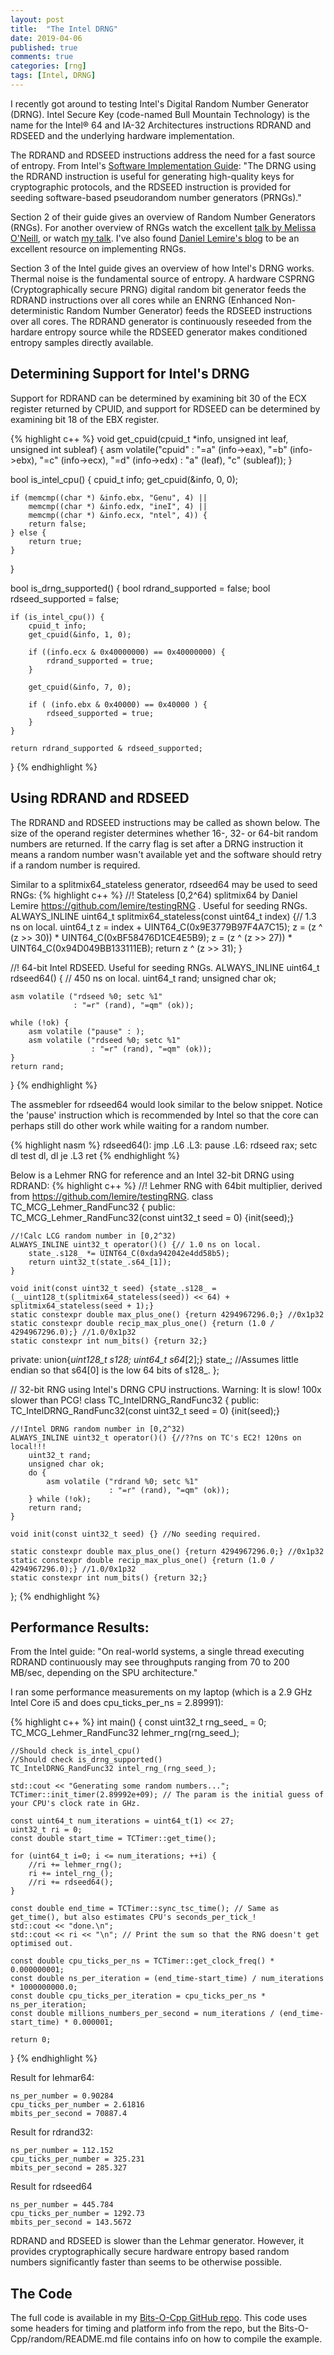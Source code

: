 ```yaml
---
layout: post
title:  "The Intel DRNG"
date: 2019-04-06
published: true
comments: true
categories: [rng]
tags: [Intel, DRNG]
---
```


I recently got around to testing Intel's Digital Random Number Generator (DRNG). Intel Secure Key (code-named Bull Mountain Technology) is the name for the Intel® 64 and IA-32 Architectures instructions RDRAND and RDSEED and the underlying hardware implementation. 

The RDRAND and RDSEED instructions address the need for a fast source of entropy. From Intel's [Software Implementation Guide](https://software.intel.com/en-us/articles/intel-digital-random-number-generator-drng-software-implementation-guide): "The DRNG using the RDRAND instruction is useful for generating high-quality keys for cryptographic protocols, and the RDSEED instruction is provided for seeding software-based pseudorandom number generators (PRNGs)."

Section 2 of their guide gives an overview of Random Number Generators (RNGs). For another overview of RNGs watch the excellent [talk by Melissa O'Neill](http://www.pcg-random.org/posts/stanford-colloquium-talk.html), or watch [my talk](https://www.youtube.com/watch?v=jWXZ07YBsPM&feature=youtu.be). I've also found [Daniel Lemire's blog](https://lemire.me/blog/?s=random) to be an excellent resource on implementing RNGs.

Section 3 of the Intel guide gives an overview of how Intel's DRNG works. Thermal noise is the fundamental source of entropy. A hardware CSPRNG (Cryptographically secure PRNG) digital random bit generator feeds the RDRAND instructions over all cores while an ENRNG (Enhanced Non-deterministic Random Number Generator) feeds the RDSEED instructions over all cores. The RDRAND generator is continuously reseeded from the hardare entropy source while the RDSEED generator makes conditioned entropy samples directly available. 

## Determining Support for Intel's DRNG
Support for RDRAND can be determined by examining bit 30 of the ECX register returned by CPUID, and support for RDSEED can be determined by examining bit 18 of the EBX register.

{% highlight c++ %}
void get_cpuid(cpuid_t *info, unsigned int leaf, unsigned int subleaf) {
    asm volatile("cpuid"
                 : "=a" (info->eax), "=b" (info->ebx), "=c" (info->ecx), "=d" (info->edx)
                 : "a" (leaf), "c" (subleaf));
}

bool is_intel_cpu() {
    cpuid_t info;
    get_cpuid(&info, 0, 0);

    if (memcmp((char *) &info.ebx, "Genu", 4) ||
        memcmp((char *) &info.edx, "ineI", 4) ||
        memcmp((char *) &info.ecx, "ntel", 4)) {
        return false;
    } else {
        return true;
    }
}

bool is_drng_supported() {
    bool rdrand_supported = false;
    bool rdseed_supported = false;

    if (is_intel_cpu()) {
        cpuid_t info;
        get_cpuid(&info, 1, 0);

        if ((info.ecx & 0x40000000) == 0x40000000) {
            rdrand_supported = true;
        }

        get_cpuid(&info, 7, 0);

        if ( (info.ebx & 0x40000) == 0x40000 ) {
            rdseed_supported = true;
        }
    }

    return rdrand_supported & rdseed_supported;
}
{% endhighlight %}

## Using RDRAND and RDSEED
The RDRAND and RDSEED instructions may be called as shown below. The size of the operand register determines whether 16-, 32- or 64-bit random numbers are returned. If the carry flag is set after a DRNG instruction it means a random number wasn't available yet and the software should retry if a random number is required. 

Similar to a splitmix64_stateless generator, rdseed64 may be used to seed RNGs:
{% highlight c++ %}
//! Stateless [0,2^64) splitmix64 by Daniel Lemire https://github.com/lemire/testingRNG . Useful for seeding RNGs.
ALWAYS_INLINE uint64_t splitmix64_stateless(const uint64_t index) {// 1.3 ns on local.
    uint64_t z = index + UINT64_C(0x9E3779B97F4A7C15);
    z = (z ^ (z >> 30)) * UINT64_C(0xBF58476D1CE4E5B9);
    z = (z ^ (z >> 27)) * UINT64_C(0x94D049BB133111EB);
    return z ^ (z >> 31);
}

//! 64-bit Intel RDSEED. Useful for seeding RNGs.
ALWAYS_INLINE uint64_t rdseed64() { // 450 ns on local.
    uint64_t rand;
    unsigned char ok;
    
    asm volatile ("rdseed %0; setc %1"
                  : "=r" (rand), "=qm" (ok));
    
    while (!ok) {
        asm volatile ("pause" : );
        asm volatile ("rdseed %0; setc %1"
                      : "=r" (rand), "=qm" (ok));
    }
    return rand;
}
{% endhighlight %}

The assmebler for rdseed64 would look similar to the below snippet. Notice the 'pause' instruction which is recommended by Intel so that the core can perhaps still do other work while waiting for a random number.

{% highlight nasm %}
rdseed64():
      jmp .L6
  .L3:
      pause
  .L6:
      rdseed rax; setc dl
      test dl, dl
      je .L3
  ret
{% endhighlight %}

Below is a Lehmer RNG for reference and an Intel 32-bit DRNG using RDRAND:
{% highlight c++ %}
//! Lehmer RNG with 64bit multiplier, derived from https://github.com/lemire/testingRNG.
class TC_MCG_Lehmer_RandFunc32 {
public:
    TC_MCG_Lehmer_RandFunc32(const uint32_t seed = 0) {init(seed);}
    
    //!Calc LCG random number in [0,2^32)
    ALWAYS_INLINE uint32_t operator()() {// 1.0 ns on local.
        state_.s128_ *= UINT64_C(0xda942042e4dd58b5);
        return uint32_t(state_.s64_[1]);
    }
    
    void init(const uint32_t seed) {state_.s128_ = (__uint128_t(splitmix64_stateless(seed)) << 64) + splitmix64_stateless(seed + 1);}
    static constexpr double max_plus_one() {return 4294967296.0;} //0x1p32
    static constexpr double recip_max_plus_one() {return (1.0 / 4294967296.0);} //1.0/0x1p32
    static constexpr int num_bits() {return 32;}
    
private:
    union{__uint128_t s128_; uint64_t s64_[2];} state_; //Assumes little endian so that s64[0] is the low 64 bits of s128_.
};

// 32-bit RNG using Intel's DRNG CPU instructions. Warning: It is slow! 100x slower than PCG!
class TC_IntelDRNG_RandFunc32 {
public:
    TC_IntelDRNG_RandFunc32(const uint32_t seed = 0) {init(seed);}
    
    //!Intel DRNG random number in [0,2^32)
    ALWAYS_INLINE uint32_t operator()() {//??ns on TC's EC2! 120ns on local!!!
        uint32_t rand;
        unsigned char ok;
        do {
            asm volatile ("rdrand %0; setc %1"
                          : "=r" (rand), "=qm" (ok));
        } while (!ok);
        return rand;
    }
    
    void init(const uint32_t seed) {} //No seeding required.
    
    static constexpr double max_plus_one() {return 4294967296.0;} //0x1p32
    static constexpr double recip_max_plus_one() {return (1.0 / 4294967296.0);} //1.0/0x1p32
    static constexpr int num_bits() {return 32;}
};
{% endhighlight %}

## Performance Results:
From the Intel guide: "On real-world systems, a single thread executing RDRAND continuously may see throughputs ranging from 70 to 200 MB/sec, depending on the SPU architecture." 

I ran some performance measurements on my laptop (which is a 2.9 GHz Intel Core i5 and does cpu_ticks_per_ns = 2.89991):

{% highlight c++ %}
int main() {
    const uint32_t rng_seed_ = 0;
    TC_MCG_Lehmer_RandFunc32 lehmer_rng(rng_seed_);
    
    //Should check is_intel_cpu()
    //Should check is_drng_supported()
    TC_IntelDRNG_RandFunc32 intel_rng_(rng_seed_);

    std::cout << "Generating some random numbers...";    
    TCTimer::init_timer(2.89992e+09); // The param is the initial guess of your CPU's clock rate in GHz.
    
    const uint64_t num_iterations = uint64_t(1) << 27;
    uint32_t ri = 0;    
    const double start_time = TCTimer::get_time();

    for (uint64_t i=0; i <= num_iterations; ++i) {
        //ri += lehmer_rng();
        ri += intel_rng_();
        //ri += rdseed64();
    }
    
    const double end_time = TCTimer::sync_tsc_time(); // Same as get_time(), but also estimates CPU's seconds_per_tick_!    
    std::cout << "done.\n";
    std::cout << ri << "\n"; // Print the sum so that the RNG doesn't get optimised out.
    
    const double cpu_ticks_per_ns = TCTimer::get_clock_freq() * 0.000000001;
    const double ns_per_iteration = (end_time-start_time) / num_iterations * 1000000000.0;
    const double cpu_ticks_per_iteration = cpu_ticks_per_ns * ns_per_iteration;    
    const double millions_numbers_per_second = num_iterations / (end_time-start_time) * 0.000001;   

    return 0;
}
{% endhighlight %}


Result for lehmar64:
```
ns_per_number = 0.90284
cpu_ticks_per_number = 2.61816
mbits_per_second = 70887.4
```

Result for rdrand32:
```
ns_per_number = 112.152
cpu_ticks_per_number = 325.231
mbits_per_second = 285.327
```

Result for rdseed64
```
ns_per_number = 445.784
cpu_ticks_per_number = 1292.73
mbits_per_second = 143.5672
```

RDRAND and RDSEED is slower than the Lehmar generator. However, it provides cryptographically secure hardware entropy based random numbers significantly faster than seems to be otherwise possible.

## The Code
The full code is available in my [Bits-O-Cpp GitHub repo](https://github.com/bduvenhage/Bits-O-Cpp/tree/master/random). This code uses some headers for timing and platform info from the repo, but the Bits-O-Cpp/random/README.md file contains info on how to compile the example.
